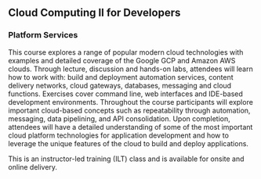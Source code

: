 ## Cloud Computing II for Developers

### __Platform Services__

This course explores a range of popular modern cloud technologies with examples and detailed coverage of the Google GCP and Amazon AWS clouds. Through lecture, discussion and hands-on labs, attendees will learn how to work with: build and deployment automation services, content delivery networks, cloud gateways, databases, messaging and cloud functions. Exercises cover command line, web interfaces and IDE-based development environments. Throughout the course participants will explore important cloud-based concepts such as repeatability through automation, messaging, data pipelining, and API consolidation. Upon completion, attendees will have a detailed understanding of some of the most important cloud platform technologies for application development and how to leverage the unique features of the cloud to build and deploy applications.

This is an instructor-led training (ILT) class and is available for onsite and online delivery.
